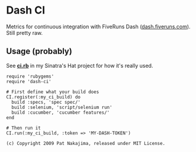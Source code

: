 # Dash CI

Metrics for continuous integration with FiveRuns Dash ([dash.fiveruns.com](http://dash.fiveruns.com)). Still pretty raw.

## Usage (probably)

See [**ci.rb**](http://github.com/nakajima/sinatras-hat/blob/master/ci.rb) in my Sinatra's Hat project for how it's really used.

    require 'rubygems'
    require 'dash-ci'

    # First define what your build does
    CI.register(:my_ci_build) do
      build :specs, 'spec spec/'
      build :selenium, 'script/selenium run'
      build :cucumber, 'cucumber features/'
    end

    # Then run it
    CI.run(:my_ci_build, :token => 'MY-DASH-TOKEN')

`(c) Copyright 2009 Pat Nakajima, released under MIT License.`